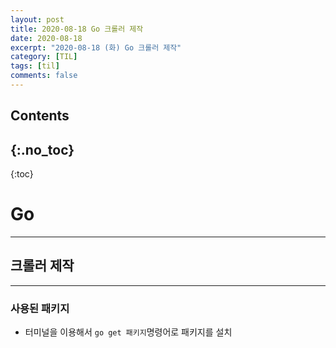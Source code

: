 ```yaml
---
layout: post
title: 2020-08-18 Go 크롤러 제작
date: 2020-08-18
excerpt: "2020-08-18 (화) Go 크롤러 제작"
category: [TIL]
tags: [til]
comments: false
---
```


## Contents
{:.no_toc}
---
{:toc}

# Go
---
## 크롤러 제작
---
### 사용된 패키지
- 터미널을 이용해서 `go get 패키지`명령어로 패키지를 설치
